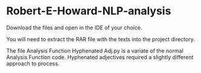 # Robert-E-Howard-NLP-analysis

Download the files and open in the IDE of your choice.

You will need to extract the RAR file with the texts into the project directory.

The file Analysis Function Hyphenated Adj.py is a variate of the normal Analysis Function code. Hyphenated adjectives required a slightly different approach to process.
